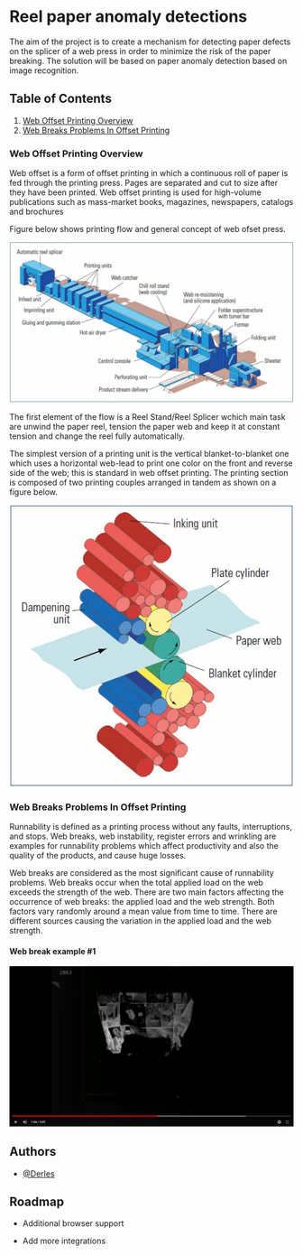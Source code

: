 
# Reel paper anomaly detections

The aim of the project is to create a mechanism for detecting paper defects on the splicer of a web press in order to minimize the risk of the paper breaking. The solution will be based on paper anomaly detection based on image recognition.


## Table of Contents


 1. [Web Offset Printing Overview](#web-offset-printing-overview)
 2. [Web Breaks Problems In Offset Printing](#web-breaks-problems-in-offsetrinting)

### Web Offset Printing Overview

Web offset is a form of offset printing in which a continuous roll of paper is fed through the printing press. Pages are separated and cut to size after they have been printed. Web offset printing is used for high-volume publications such as mass-market books, magazines, newspapers, catalogs and brochures

Figure below shows printing flow and general concept of web ofset press.

  ![Screenshot](https://github.com/Derles/ReelPaperAnomalyDetections/blob/main/Images/Web-offset-press-components.jpg?raw=true)

The first element of the flow is a Reel Stand/Reel Splicer wchich main task are unwind the paper reel, tension the paper web and keep it at constant tension and
change the reel fully automatically.

The simplest version of a printing unit is the vertical blanket-to-blanket one which uses a horizontal web-lead to print one color on the front and reverse side of the web; this is standard in web offset printing.
 The printing section is composed of two printing couples arranged in tandem as shown on a figure below.

 ![Screenshot](https://github.com/Derles/ReelPaperAnomalyDetections/blob/main/Images/Blanket-to-blanket-printing-unit-of-a-web-offset-printing-press.jpg?raw=true)

 ### Web Breaks Problems In Offset Printing

Runnability is defined as a printing process without any faults, interruptions, and stops. Web breaks,
web instability, register errors and wrinkling are examples for runnability
problems which affect productivity and also the quality of the products, and
cause huge losses.

Web breaks are considered as the most significant cause of runnability
problems. Web breaks occur when the total applied load on the web exceeds
the strength of the web. There are two main factors affecting the occurrence
of web breaks: the applied load and the web strength. Both factors vary
randomly around a mean value from time to time. There are different sources
causing the variation in the applied load and the web strength.

#### Web break example #1
[![Web breaks example 1](https://github.com/Derles/ReelPaperAnomalyDetections/blob/main/Images/Web-breaks-example1.jpg?raw=true)](https://youtu.be/p3pbLeURK8Q?t=72s "Web breaks example 1")

## Authors

- [@Derles](https://github.com/Derles)


## Roadmap

- Additional browser support

- Add more integrations

